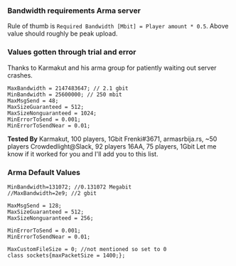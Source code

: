 ### Bandwidth requirements Arma server
Rule of thumb is `Required Bandwidth [Mbit] = Player amount * 0.5`.
Above value should roughly be peak upload.

### Values gotten through trial and error
Thanks to Karmakut and his arma group for patiently waiting out server crashes.
```
MaxBandwidth = 2147483647; // 2.1 gbit
MinBandwidth = 25600000; // 250 mbit
MaxMsgSend = 48;
MaxSizeGuaranteed = 512;
MaxSizeNonguaranteed = 1024;
MinErrorToSend = 0.001;
MinErrorToSendNear = 0.01;
```
**Tested By**
Karmakut, 100 players, 1Gbit
Frenki#3671, armasrbija.rs, ~50 players
Crowdedlight@Slack, 92 players
16AA, 75 players, 1Gbit
Let me know if it worked for you and I'll add you to this list.

### Arma Default Values
```
MinBandwidth=131072; //0.131072 Megabit
//MaxBandwidth=2e9; //2 gbit

MaxMsgSend = 128;
MaxSizeGuaranteed = 512;
MaxSizeNonguaranteed = 256;

MinErrorToSend = 0.001;
MinErrorToSendNear = 0.01;

MaxCustomFileSize = 0; //not mentioned so set to 0
class sockets{maxPacketSize = 1400;};
```